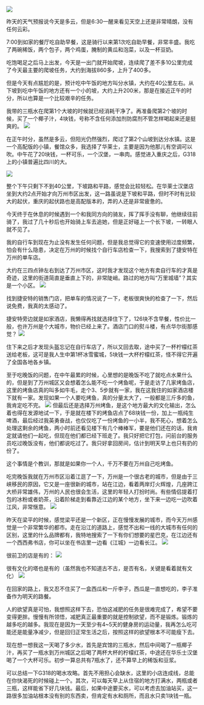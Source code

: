 ![](https://gitee.com/waterchinap/g318/raw/master/0607.png#id=KnF9b&originHeight=724&originWidth=1367&originalType=binary&ratio=1&status=done&style=none)


昨天的天气预报说今天是多云，但是6:30一醒来看见天空上还是非常晴朗，没有任何云彩。

7:00到如家的餐厅吃自助早餐，这是骑行以来第1次吃自助早餐，非常丰盛。我吃了两碗稀饭，两个包子，两个鸡蛋，腌制的黄瓜和泡菜，以及一杯豆奶。


吃饱喝足之后马上出发，今天是一出门就开始爬坡，连续爬了差不多10公里完成了今天最主要的爬坡任务，大约到海拔860多，上升了400多。


但是今天有点尴尬的是，预计吃中午饭的地方叫分水镇，大约在40公里左右。从下坡到吃中午饭的地方还有一个小的坡，大约上升200米，那是在接近正午的时分，所以也算是一个比较艰辛的任务。


我带的三瓶水在爬第1个大坡的时候就已经消耗干净了。再准备爬第2个坡的时候，买了一个椰子汁，4块钱，号称不含任何添加剂防腐剂不管怎样喝起来还是挺爽的。
![](https://gitee.com/waterchinap/g318/raw/master/IMG_20210607_121614.jpg#id=rzGgs&originHeight=4624&originWidth=3472&originalType=binary&ratio=1&status=done&style=none)


在正午时分，虽然是多云，但阳光仍然强烈，爬过了第2个山坡到达分水镇。这是一个高配版的小镇，餐馆众多，我选择了华莱士，主要是因为他那儿有空调可以吹。中午花了20块钱，一杯可乐，一个汉堡，一串肉。感觉进入重庆之后，G318上的小镇普遍比四川的大。


![](https://gitee.com/waterchinap/g318/raw/master/IMG_20210607_125649.jpg#id=uorvU&originHeight=4624&originWidth=3472&originalType=binary&ratio=1&status=done&style=none)


整个下午只剩下不到40公里，下坡路和平路，感觉会比较轻松。在华莱士汉堡店坐到大约2点开始才向万州市区出发，这一路虽说是下坡和平路，但时不时有比较大的起伏，重庆的起伏路也是高配版本的，弄的人还是非常疲惫的。


今天终于在休息的时候遇到一个和我同方向的骑友，挥了挥手没有聊，他继续往前骑了，我过了几十秒后也开始骑上车去追她，但是正好碰上一个长下坡，一转眼人就不见了。


我的自行车到现在为止没有发生任何问题，但是我总觉得它的变速使用过度频繁，怕会有什么隐患，决定在万州的时候找个自行车店检查一下，我搜索到了捷安特在万州的单车店。


大约在三四点钟左右到达了万州市区，这时我才发现这个地方有卖自行车的才真是奇迹，这里的街道简直是垂直上下的，非常陡峭。路过的地方叫“万里城墙”？其实是一个小区。
![](https://gitee.com/waterchinap/g318/raw/master/IMG_20210607_161257.jpg#id=H8xdA&originHeight=4624&originWidth=3472&originalType=binary&ratio=1&status=done&style=none)


找到捷安特的销售门店，把单车的情况说了一下，老板很爽快的检查了一下，然后说免费，我真的太感动了。


捷安特旁边就是如家酒店，我懒得再找就选择住下了，126块不含早餐，性价比一般，也许万州是个大城市，物价已经上来了。酒店门口的熨斗楼，有点华尔街那感觉？
![](https://gitee.com/waterchinap/g318/raw/master/IMG_20210607_181547.jpg#id=kwHJp&originHeight=4624&originWidth=3472&originalType=binary&ratio=1&status=done&style=none)


住下来之后才发现头盔忘记在自行车店了，所以又回去取，途中买了一杯柠檬红茶送给老板，这可是我人生中第1杯冰雪蜜城，5块钱一大杯柠檬红茶，怪不得它开遍了全国各地各乡镇。

至于吃晚饭的问题，在中午最累的时候，心里想的是晚饭不吃了就吃点水果什么的，但是到了万州城区又会想着怎么能不吃一个烤鱼呢，于是走访了几家烤鱼店，这里的烤鱼店真的叫多如牛毛，走个3、5步就有一家，我在这我住的如家酒店楼下就有一家。发现如果一个人要吃烤鱼，真的分量太大了，一般都是三斤多的鱼，我肯定吃不完。
![](https://gitee.com/waterchinap/g318/raw/master/IMG_20210607_182651.jpg#id=mFfGe&originHeight=3472&originWidth=4624&originalType=binary&ratio=1&status=done&style=none)
但最后还是选择万州烤鱼，是这个地方最大的文化输出，怎么着也得在发源地试一下，于是就在楼下的烤鱼店点了68块钱一份，加上一瓶纯生啤酒，最后经过我英勇奋战，也仅仅吃了一份烤鱼的一小半，我不死心，想着怎么处理这剩余的烤鱼，两小时前还看见楼下有几个棒棒军，要是他们还在的话，我肯定就请他们一起吃，但现在他们都已经下班走了。我只好把它打包，问前台的服务员吃过晚饭没有，他们都说吃过了。我只好拿回房间，估计到明天早上也只有扔的份了。


这个事情是个教训，那就是如果你一个人，千万不要在万州自己吃烤鱼。


吃完晚饭我就在万州市区沿着江逛了一下，万州是一个很古老的城市，但是由于三峡移民的原因，它又是一座很新的城市，站在江边，看着两岸灯火辉煌，几座跨江大桥非常雄伟，万州的人民也很会生活，这里的年轻人打扮时尚。有些情侣提着打包的冰粉或者奶茶，沿着阶梯走到看靠近江边的某个地方，坐下来一边吃一边吹着江风，非常惬意。
![](https://gitee.com/waterchinap/g318/raw/master/IMG_20210607_195321.jpg#id=RzF8H&originHeight=3472&originWidth=4624&originalType=binary&ratio=1&status=done&style=none)


昨天在梁平的时候，感觉梁平还是一个新区，正在慢慢发展的城市，而今天万州感觉是一个非常繁华的都市。走在沿江的道路上，感觉不出和一线的大城市有任何的区别，这里的什么品牌都有，我特地搜索了一下有你们想要的星巴克，在江边还有一个西西弗书店，你可以坐在书店里一边看《江城》一边看长江。
![](https://gitee.com/waterchinap/g318/raw/master/IMG_20210607_202007.jpg#id=Eij0c&originHeight=3472&originWidth=4624&originalType=binary&ratio=1&status=done&style=none)


很前卫的店是有的：
![](https://gitee.com/waterchinap/g318/raw/master/IMG_20210607_203116.jpg#height=4624&id=rk3g8&originHeight=4624&originWidth=3472&originalType=binary&ratio=1&status=done&style=none&width=3472)


很有文化的塔也是有的（虽然我也不知道古不古，是否有名，关键是看着就有文化）
![](https://gitee.com/waterchinap/g318/raw/master/IMG_20210607_204049.jpg#id=TnW3I&originHeight=3472&originWidth=4624&originalType=binary&ratio=1&status=done&style=none)


在回家的路上，我又忍不住买了一盒西瓜和一斤李子，西瓜是一直想吃的，李子准备作为明天的路餐。


人的欲望真是可怕，我想照这样下去，恐怕这减肥的任务是很难完成了，希望不要变得更胖。慢慢有所领悟，减肥真正最重要的就是控制欲望，而不是锻炼。锻炼的越多吃的越多。我现在是因为一天至少有4~5天的健身房的运动量，我再怎么吃可能还是能量净减少，但是回归正常生活之后，按照这样的欲望根本不可能瘦下去。


现在想一想我这一天喝了多少水，首先是宾馆的三瓶水，然后中间喝了一瓶椰子汁，再买了一瓶水到万州城区之后喝了两杯大杯的柠檬红茶，中途还在华乐士汉堡喝了一个大杯可乐。初步一算总共有7瓶水了，还不算早上的稀饭和豆浆。


可以总结一下G318的喝水攻略。首先不用担心会缺水，这里的小店连成线，总能在你快渴死的时候碰上一个。其次，可以每天早上从住宿的地方打满水，两瓶或者三瓶，这样能省下好几块钱。最后，如果中途要买水，可以考虑去加油站买，这一路很多加油站根本没有别的东西卖，但肯定有水和厕所，而且水只卖1块钱一瓶。
